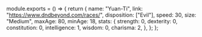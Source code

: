 module.exports = () => {
	return {
		name: "Yuan-Ti",
		link: "https://www.dndbeyond.com/races/",
		disposition: ["Evil"],
		speed: 30,
		size: "Medium",
		maxAge: 80,
		minAge: 18,
		stats: {
			strength: 0,
			dexterity: 0,
			constitution: 0,
			intelligence: 1,
			wisdom: 0,
			charisma: 2,
		},
	};
};
